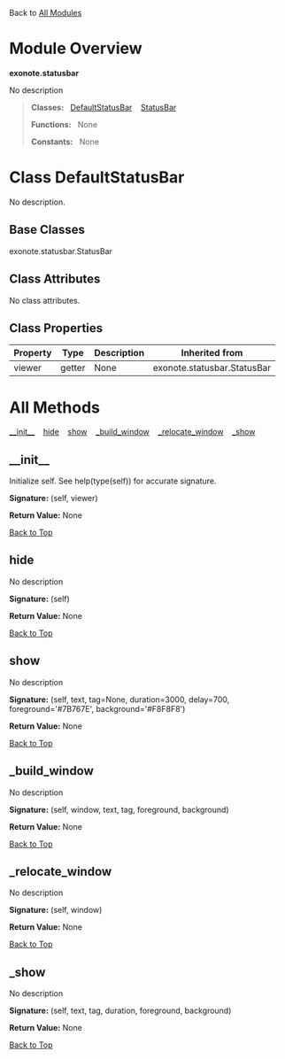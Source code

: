Back to [All Modules](https://github.com/pyrustic/blob/master/docs/modules/README.md#readme)

# Module Overview

**exonote.statusbar**
 
No description

> **Classes:** &nbsp; [DefaultStatusBar](https://github.com/pyrustic/blob/master/docs/modules/content/exonote.statusbar/content/classes/DefaultStatusBar.md#class-defaultstatusbar) &nbsp;&nbsp; [StatusBar](https://github.com/pyrustic/blob/master/docs/modules/content/exonote.statusbar/content/classes/StatusBar.md#class-statusbar)
>
> **Functions:** &nbsp; None
>
> **Constants:** &nbsp; None

# Class DefaultStatusBar
No description.

## Base Classes
exonote.statusbar.StatusBar

## Class Attributes
No class attributes.

## Class Properties
|Property|Type|Description|Inherited from|
|---|---|---|---|
|viewer|getter|None|exonote.statusbar.StatusBar|



# All Methods
[\_\_init\_\_](#__init__) &nbsp;&nbsp; [hide](#hide) &nbsp;&nbsp; [show](#show) &nbsp;&nbsp; [\_build\_window](#_build_window) &nbsp;&nbsp; [\_relocate\_window](#_relocate_window) &nbsp;&nbsp; [\_show](#_show)

## \_\_init\_\_
Initialize self.  See help(type(self)) for accurate signature.



**Signature:** (self, viewer)





**Return Value:** None

[Back to Top](#module-overview)


## hide
No description



**Signature:** (self)





**Return Value:** None

[Back to Top](#module-overview)


## show
No description



**Signature:** (self, text, tag=None, duration=3000, delay=700, foreground='#7B767E', background='#F8F8F8')





**Return Value:** None

[Back to Top](#module-overview)


## \_build\_window
No description



**Signature:** (self, window, text, tag, foreground, background)





**Return Value:** None

[Back to Top](#module-overview)


## \_relocate\_window
No description



**Signature:** (self, window)





**Return Value:** None

[Back to Top](#module-overview)


## \_show
No description



**Signature:** (self, text, tag, duration, foreground, background)





**Return Value:** None

[Back to Top](#module-overview)



